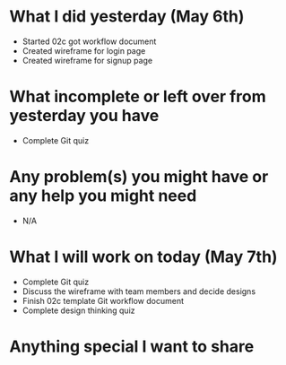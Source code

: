 # What I did yesterday (May 6th)

-   Started 02c got workflow document
-   Created wireframe for login page
-   Created wireframe for signup page

# What incomplete or left over from yesterday you have

-   Complete Git quiz

# Any problem(s) you might have or any help you might need

-   N/A

# What I will work on today (May 7th)

-   Complete Git quiz
-   Discuss the wireframe with team members and decide designs
-   Finish 02c template Git workflow document
-   Complete design thinking quiz

# Anything special I want to share
